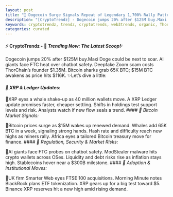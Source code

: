 ```yaml
---
layout: post
title: "🌇 Dogecoin Surge Signals Repeat of Legendary 1,700% Rally Pattern"
description: "[CryptoTrendz] - Dogecoin jumps 20% after $125M buy.Maxi Doge could be next to soar. AI giants face FTC heat over chatbot safety. Deepfake Zoom scam costs ThorChain’s founder $1.35M. Bitcoin sharks grab 65K BTC; $15M BTC awakens as price hits $116K."
keywords: cryptotrendz, trendz, cryptotrends, web3trends, organic, ThorChain, BlackRock, Trading, BTC, Bitcoin, Altcoins, DOGE, Token, CTO, Miner, XRP, crypto
categories: curated
---
```


#### ⚡ CryptoTrendz - 📌 *Trending Now: The Latest Scoop!:*

Dogecoin jumps 20% after $125M buy.Maxi Doge could be next to soar. AI giants face FTC heat over chatbot safety. Deepfake Zoom scam costs ThorChain’s founder $1.35M. Bitcoin sharks grab 65K BTC; $15M BTC awakens as price hits $116K. ✨Let’s dive a little:


#### *🔖  XRP & Ledger Updates:*  

🔹XRP eyes a whale shake-up as 40 million wallets move. A XRP Ledger update promises faster, cheaper settling. Shifts in holdings test support levels and risk. Analysts watch if new flow seals a trend. #### *🔖  Bitcoin Market Signals:*  

🔹Bitcoin prices surge as $15M wakes up renewed demand. Whales add 65K BTC in a week, signaling strong hands. Hash rate and difficulty reach new highs as miners rally. Africa eyes a tailored Bitcoin treasury move for finance. #### *🔖  Regulation, Security & Market Risks:*  

🔹AI giants face FTC probes on chatbot safety. ModStealer malware hits crypto wallets across OSes. Liquidity and debt risks rise as inflation stays high. Stablecoins hover near a $300B milestone. #### *🔖  Adoption & Institutional Moves:*  

🔹UK firm Smarter Web eyes FTSE 100 acquisitions. Morning Minute notes BlackRock plans ETF tokenization. XRP gears up for a big test toward $5. Binance XRP reserves hit a new high amid rising demand.